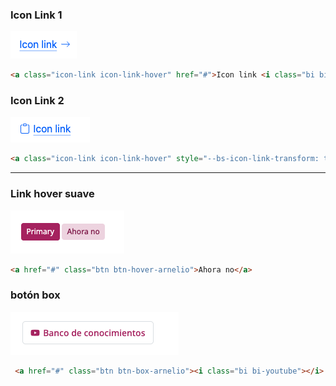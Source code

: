 ### Icon Link 1
<img width="" src="img/icon-link-2.png" alt="Vista previa del snippet">

```html
<a class="icon-link icon-link-hover" href="#">Icon link <i class="bi bi-arrow-right"></i></a>
```

### Icon Link 2
<img width="" src="img/icon-link-1.png" alt="Vista previa del snippet">

```html
<a class="icon-link icon-link-hover" style="--bs-icon-link-transform: translate3d(0, -.125rem, 0);" href="#"><i class="bi bi-clipboard"></i>Icon link</a>
```

---

### Link hover suave
<img width="" src="img/link-hover-suave.png" alt="Vista previa">

```html
<a href="#" class="btn btn-hover-arnelio">Ahora no</a>
```

### botón box 
<img width="" src="img/boton-box.png" alt="Vista previa">

```html
 <a href="#" class="btn btn-box-arnelio"><i class="bi bi-youtube"></i> Banco de conocimientos</a>
```